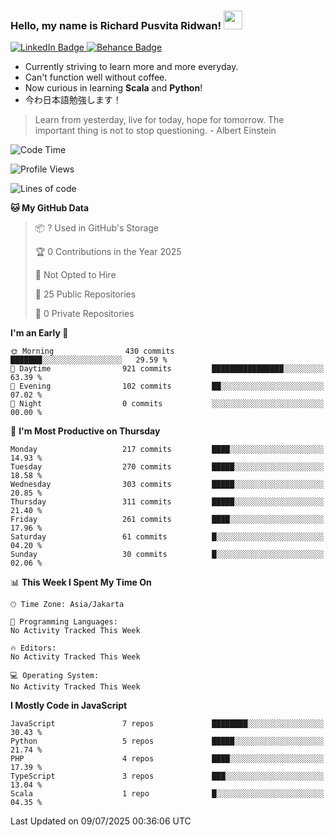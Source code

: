 ### Hello, my name is Richard Pusvita Ridwan! <img src="https://raw.githubusercontent.com/MartinHeinz/MartinHeinz/master/wave.gif" width="30px">


<div id="badges">
  <a href="https://www.linkedin.com/in/richard1998/">
    <img src="https://img.shields.io/badge/richard1998-blue?style=flat&logo=linkedin" alt="LinkedIn Badge"/>
  </a>
  <a href="https://www.behance.net/richardrid3d36">
    <img src="https://img.shields.io/badge/Behance-informational?style=flat&logo=behance" alt="Behance Badge"/>
  </a>
</div>


-  Currently striving to learn more and more everyday.
-  Can't function well without coffee.
-  Now curious in learning **Scala** and **Python**!
-  今わ日本語勉強します！

> Learn from yesterday, live for today, hope for tomorrow. The important thing is not to stop questioning. - Albert Einstein

<!--START_SECTION:waka-->
![Code Time](http://img.shields.io/badge/Code%20Time-81%20hrs%2034%20mins-blue)

![Profile Views](http://img.shields.io/badge/Profile%20Views-1-blue)

![Lines of code](https://img.shields.io/badge/From%20Hello%20World%20I%27ve%20Written-875.6%20thousand%20lines%20of%20code-blue)

**🐱 My GitHub Data** 

> 📦 ? Used in GitHub's Storage 
 > 
> 🏆 0 Contributions in the Year 2025
 > 
> 🚫 Not Opted to Hire
 > 
> 📜 25 Public Repositories 
 > 
> 🔑 0 Private Repositories 
 > 
**I'm an Early 🐤** 

```text
🌞 Morning                430 commits         ███████░░░░░░░░░░░░░░░░░░   29.59 % 
🌆 Daytime                921 commits         ████████████████░░░░░░░░░   63.39 % 
🌃 Evening                102 commits         ██░░░░░░░░░░░░░░░░░░░░░░░   07.02 % 
🌙 Night                  0 commits           ░░░░░░░░░░░░░░░░░░░░░░░░░   00.00 % 
```
📅 **I'm Most Productive on Thursday** 

```text
Monday                   217 commits         ████░░░░░░░░░░░░░░░░░░░░░   14.93 % 
Tuesday                  270 commits         █████░░░░░░░░░░░░░░░░░░░░   18.58 % 
Wednesday                303 commits         █████░░░░░░░░░░░░░░░░░░░░   20.85 % 
Thursday                 311 commits         █████░░░░░░░░░░░░░░░░░░░░   21.40 % 
Friday                   261 commits         ████░░░░░░░░░░░░░░░░░░░░░   17.96 % 
Saturday                 61 commits          █░░░░░░░░░░░░░░░░░░░░░░░░   04.20 % 
Sunday                   30 commits          █░░░░░░░░░░░░░░░░░░░░░░░░   02.06 % 
```


📊 **This Week I Spent My Time On** 

```text
🕑︎ Time Zone: Asia/Jakarta

💬 Programming Languages: 
No Activity Tracked This Week

🔥 Editors: 
No Activity Tracked This Week

💻 Operating System: 
No Activity Tracked This Week
```

**I Mostly Code in JavaScript** 

```text
JavaScript               7 repos             ████████░░░░░░░░░░░░░░░░░   30.43 % 
Python                   5 repos             █████░░░░░░░░░░░░░░░░░░░░   21.74 % 
PHP                      4 repos             ████░░░░░░░░░░░░░░░░░░░░░   17.39 % 
TypeScript               3 repos             ███░░░░░░░░░░░░░░░░░░░░░░   13.04 % 
Scala                    1 repo              █░░░░░░░░░░░░░░░░░░░░░░░░   04.35 % 
```




 Last Updated on 09/07/2025 00:36:06 UTC
<!--END_SECTION:waka-->

